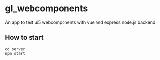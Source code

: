 # gl_webcomponents
An app to test ui5 webcomponents with vue and express node.js backend

## How to start 
```
cd server
npm start 
```